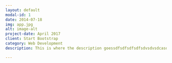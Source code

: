 ```yaml
---
layout: default
modal-id: 1
date: 2014-07-18
img: app.jpg
alt: image-alt
project-date: April 2017
client: Start Bootstrap
category: Web Development
description: This is where the description goessdfsdfsdfsdfsdvsdvsdcasdasdefesvsdvaxc

---
```



